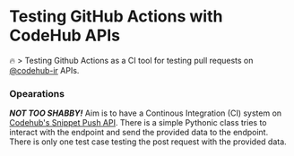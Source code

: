 # Testing GitHub Actions with CodeHub APIs
:fire: > Testing Github Actions as a CI tool for testing pull requests on [@codehub-ir](github.com/codehub-ir) APIs.

### Opearations
***NOT TOO SHABBY!*** Aim is to have a Continous Integration (CI) system on [Codehub's Snippet Push API](https://codehub.pythonanywhere.com/api/v1/docs#operation/snippet_create). There is a simple Pythonic class tries to interact with the endpoint and send the provided data to the endpoint. There is only one test case testing the post request with the provided data.
